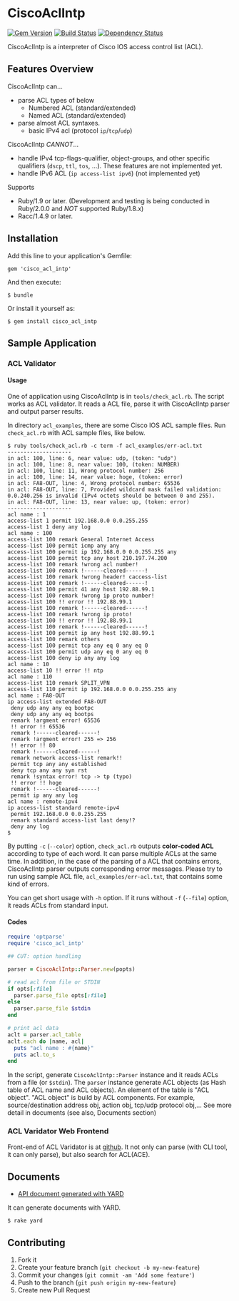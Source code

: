 # CiscoAclIntp
[![Gem Version](https://badge.fury.io/rb/cisco_acl_intp.png)](http://badge.fury.io/rb/cisco_acl_intp)
[![Build Status](https://travis-ci.org/stereocat/cisco_acl_intp.png?branch=master)](https://travis-ci.org/stereocat/cisco_acl_intp)
[![Dependency Status](https://gemnasium.com/stereocat/cisco_acl_intp.png)](https://gemnasium.com/stereocat/cisco_acl_intp)

CiscoAclIntp is a interpreter of Cisco IOS access control list (ACL).

## Features Overview

CiscoAclIntp can...

* parse ACL types of below
  * Numbered ACL (standard/extended)
  * Named ACL (standard/extended)
* parse almost ACL syntaxes.
  * basic IPv4 acl (protocol `ip`/`tcp`/`udp`)

CiscoAclIntp *CANNOT*...

* handle IPv4 tcp-flags-qualifier, object-groups, and other specific
  qualifiers (`dscp`, `ttl`, `tos`, ...).  These features are not
  implemented yet.
* handle IPv6 ACL (`ip access-list ipv6`) (not implemented yet)

Supports

* Ruby/1.9 or later. (Development and testing is being conducted in
  Ruby/2.0.0 and *NOT* supported Ruby/1.8.x)
* Racc/1.4.9 or later.

## Installation

Add this line to your application's Gemfile:

    gem 'cisco_acl_intp'

And then execute:

    $ bundle

Or install it yourself as:

    $ gem install cisco_acl_intp

## Sample Application

### ACL Validator

#### Usage

One of application using CiscoAclIntp is in `tools/check_acl.rb`.
The script works as ACL validator.  It reads a ACL file, parse it with
CiscoAclIntp parser and output parser results.

In directory `acl_examples`, there are some Cisco IOS ACL sample
files. Run `check_acl.rb` with ACL sample files, like below.

```
$ ruby tools/check_acl.rb -c term -f acl_examples/err-acl.txt
--------------------
in acl: 100, line: 6, near value: udp, (token: "udp")
in acl: 100, line: 8, near value: 100, (token: NUMBER)
in acl: 100, line: 11, Wrong protocol number: 256
in acl: 100, line: 14, near value: hoge, (token: error)
in acl: FA8-OUT, line: 4, Wrong protocol number: 65536
in acl: FA8-OUT, line: 7, Provided wildcard mask failed validation: 0.0.240.256 is invalid (IPv4 octets should be between 0 and 255).
in acl: FA8-OUT, line: 13, near value: up, (token: error)
--------------------
acl name : 1
access-list 1 permit 192.168.0.0 0.0.255.255
access-list 1 deny any log
acl name : 100
access-list 100 remark General Internet Access
access-list 100 permit icmp any any
access-list 100 permit ip 192.168.0.0 0.0.255.255 any
access-list 100 permit tcp any host 210.197.74.200
access-list 100 remark !wrong acl number!
access-list 100 remark !------cleared------!
access-list 100 remark !wrong header! caccess-list
access-list 100 remark !------cleared------!
access-list 100 permit 41 any host 192.88.99.1
access-list 100 remark !wrong ip proto number!
access-list 100 !! error !! 192.88.99.1
access-list 100 remark !------cleared------!
access-list 100 remark !wrong ip proto!
access-list 100 !! error !! 192.88.99.1
access-list 100 remark !------cleared------!
access-list 100 permit ip any host 192.88.99.1
access-list 100 remark others
access-list 100 permit tcp any eq 0 any eq 0
access-list 100 permit udp any eq 0 any eq 0
access-list 100 deny ip any any log
acl name : 10
access-list 10 !! error !! ntp
acl name : 110
access-list 110 remark SPLIT_VPN
access-list 110 permit ip 192.168.0.0 0.0.255.255 any
acl name : FA8-OUT
ip access-list extended FA8-OUT
 deny udp any any eq bootpc
 deny udp any any eq bootps
 remark !argment error! 65536
 !! error !! 65536
 remark !------cleared------!
 remark !argment error! 255 => 256
 !! error !! 80
 remark !------cleared------!
 remark network access-list remark!!
 permit tcp any any established
 deny tcp any any syn rst
 remark !syntax error! tcp -> tp (typo)
 !! error !! hoge
 remark !------cleared------!
 permit ip any any log
acl name : remote-ipv4
ip access-list standard remote-ipv4
 permit 192.168.0.0 0.0.255.255
 remark standard access-list last deny!?
 deny any log
$
```

By putting `-c` (`--color`) option, `check_acl.rb` outputs
**color-coded ACL** according to type of each word. It can parse
multiple ACLs at the same time. In addition, in the case of the
parsing of a ACL that contains errors, CiscoAclIntp parser outputs
corresponding error messages. Please try to run using sample ACL file,
`acl_examples/err-acl.txt`, that contains some kind of errors.

You can get short usage with `-h` option. If it runs without `-f`
(`--file`) option, it reads ACLs from standard input.

#### Codes

```ruby
require 'optparse'
require 'cisco_acl_intp'

## CUT: option handling

parser = CiscoAclIntp::Parser.new(popts)

# read acl from file or STDIN
if opts[:file]
  parser.parse_file opts[:file]
else
  parser.parse_file $stdin
end

# print acl data
aclt = parser.acl_table
aclt.each do |name, acl|
  puts "acl name : #{name}"
  puts acl.to_s
end
```

In the script, generate `CiscoAclIntp::Parser` instance and it reads
ACLs from a file (or `$stdin`). The `parser` instance generate ACL
objects (as Hash table of ACL name and ACL objects). An element of the
table is "ACL object". "ACL object" is build by ACL components. For
example, source/destination address obj, action obj, tcp/udp protocol
obj,... See more detail in documents (see also, Documents section)

### ACL Varidator Web Frontend

Front-end of ACL Varidator is at
[github](https://github.com/stereocat/cisco_acl_web). It not only can
parse (with CLI tool, it can only parse), but also search for ACL(ACE).

## Documents

* [API document generated with YARD](http://rubydoc.info/gems/cisco_acl_intp/)

It can generate documents with YARD.

    $ rake yard

## Contributing

1. Fork it
2. Create your feature branch (`git checkout -b my-new-feature`)
3. Commit your changes (`git commit -am 'Add some feature'`)
4. Push to the branch (`git push origin my-new-feature`)
5. Create new Pull Request
